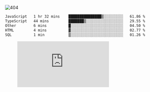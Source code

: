 ![404](https://user-images.githubusercontent.com/378023/89412096-6f759d80-d761-11ea-8c57-84b30ef3f2b1.png)

<!--START_SECTION:waka-->

```txt
JavaScript   1 hr 32 mins    ███████████████▒░░░░░░░░░   61.86 %
TypeScript   44 mins         ███████▒░░░░░░░░░░░░░░░░░   29.55 %
Other        6 mins          █░░░░░░░░░░░░░░░░░░░░░░░░   04.50 %
HTML         4 mins          ▓░░░░░░░░░░░░░░░░░░░░░░░░   02.77 %
SQL          1 min           ▒░░░░░░░░░░░░░░░░░░░░░░░░   01.26 %
```

<!--END_SECTION:waka-->
<figure><embed src="https://wakatime.com/share/@018b853e-267a-435d-a858-33e2b098b9d7/f3c3aa68-553a-4373-a9f9-2d456f62f780.svg"></embed></figure>
